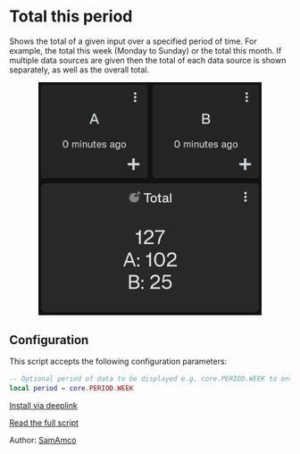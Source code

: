# Total this period

Shows the total of a given input over a specified period of time. For example, the total this week (Monday to Sunday) or the total this month. If multiple data sources are given then the total of each data source is shown separately, as well as the overall total.

<div style="text-align: center;">
    <img src="image.jpg" alt="Total this period" style="width: 400px; height: auto;">
</div>

## Configuration

This script accepts the following configuration parameters:

```lua
-- Optional period of data to be displayed e.g. core.PERIOD.WEEK to only show 1 week of data
local period = core.PERIOD.WEEK
```

[Install via deeplink](trackandgraph://lua_inject_url?url=https://www.github.com/SamAmco/track-and-graph/tree/master/lua/community/text/total-this-period/script.lua)

[Read the full script](./script.lua)

Author: [SamAmco](https://github.com/SamAmco)
